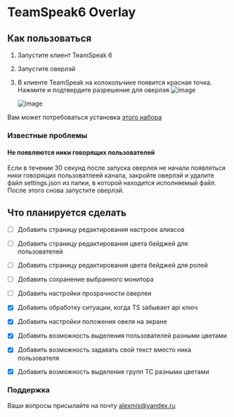 # TeamSpeak6 Overlay

## Как пользоваться

1. Запустите клиент TeamSpeak 6
2. Запустите оверлэй
3. В клиенте TeamSpeak на колокольчике появится красная точка. Нажмите и подтвердите разрешение для оверлэя
    ![image](https://github.com/user-attachments/assets/94263889-a667-4ac4-a6c9-8b9676613632)
   
    ![image](https://github.com/user-attachments/assets/321b69d1-bcd0-4d2d-92d6-62a8a637e036)

Вам может потребоваться установка [этого набора](https://dotnet.microsoft.com/ru-ru/download/dotnet/thank-you/runtime-desktop-8.0.12-windows-x64-installer)

### Известные проблемы

#### Не появляются ники говорящих пользователей

Если в течении 30 секунд после запуска оверлея не начали появляться ники говорящих пользоватлеей канала, закройте оверлэй и удалите файл settings.json из папки, в которой находится исполняемый файл. После этого снова запустите оверлэй.

## Что планируется сделать
- [ ] Добавить страницу редактирования настроек алиасов
- [ ] Добавить страницу редактирования цвета бейджей для пользователей
- [ ] Добавить страницу редактирования цвета бейджей для ролей
- [ ] Добавить сохранение выбранного монитора
- [ ] Добавить настройки прозрачности оверлея
- [x] Добавить обработку ситуации, когда TS забывает api ключ
- [x] Добавить настройки положения овеля на экране
- [x] Добавить возможность выделения пользователей разными цветами
- [x] Добавить возможность задавать свой текст вместо ника пользователя
- [x] Добавить возможность выделение групп ТС разными цветами


### Поддержка

Ваши вопросы присылайте на почту [alexmis@yandex.ru](mailto:alexmis@yandex.ru)
